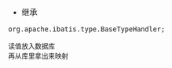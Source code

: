 <font face="Simsun" size=3>

- 继承
~~~
org.apache.ibatis.type.BaseTypeHandler;

读值放入数据库
再从库里拿出来映射
~~~

</font>